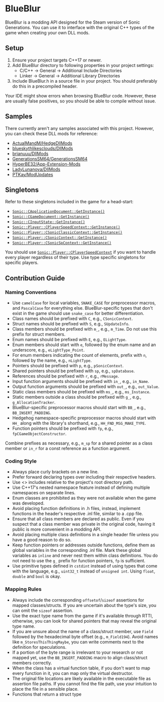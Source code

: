 # BlueBlur

BlueBlur is a modding API designed for the Steam version of Sonic Generations. You can use it to interface with the original C++ types of the game when creating your own DLL mods.

## Setup

1. Ensure your project targets C++17 or newer.
2. Add BlueBlur directory to following properties in your project settings:
    * C/C++ -> General -> Additional Include Directories
    * Linker -> General -> Additional Library Directories
3. Include BlueBlur.h in a source file in your project. You should preferably do this in a precompiled header.

Your IDE might show errors when browsing BlueBlur code. However, these are usually false positives, so you should be able to compile without issue.

## Samples

There currently aren't any samples associated with this project. However, you can check these DLL mods for reference:

* [ActualMandM/HedgeDllMods](https://github.com/ActualMandM/HedgeDllMods)
* [blueskythlikesclouds/DllMods](https://github.com/blueskythlikesclouds/DllMods)
* [brianuuu/DllMods](https://github.com/brianuuu/DllMods)
* [GenerationsSM64/GenerationsSM64](https://github.com/GenerationsSM64/GenerationsSM64)
* [HyperBE32/App-Extension-Mods](https://github.com/HyperBE32/App-Extension-Mods)
* [LadyLunanova/DllMods](https://github.com/LadyLunanova/DllMods)
* [PTKay/ModUpdates](https://github.com/PTKay/ModUpdates)

## Singletons

Refer to these singletons included in the game for a head-start:

* [`Sonic::CApplicationDocument::GetInstance()`](https://github.com/blueskythlikesclouds/BlueBlur/blob/master/Sonic/System/ApplicationDocument.h)
* [`Sonic::CGameDocument::GetInstance()`](https://github.com/blueskythlikesclouds/BlueBlur/blob/master/Sonic/System/GameDocument.h)
* [`Sonic::CInputState::GetInstance()`](https://github.com/blueskythlikesclouds/BlueBlur/blob/master/Sonic/System/InputState.h)
* [`Sonic::Player::CPlayerSpeedContext::GetInstance()`](https://github.com/blueskythlikesclouds/BlueBlur/blob/master/Sonic/Player/Character/Speed/PlayerSpeedContext.h)
* [`Sonic::Player::CSonicClassicContext::GetInstance()`](https://github.com/blueskythlikesclouds/BlueBlur/blob/master/Sonic/Player/Character/SonicClassic/SonicClassicContext.h)
* [`Sonic::Player::CSonicContext::GetInstance()`](https://github.com/blueskythlikesclouds/BlueBlur/blob/master/Sonic/Player/Character/Sonic/SonicContext.h)
* [`Sonic::Player::CSonicSpContext::GetInstance()`](https://github.com/blueskythlikesclouds/BlueBlur/blob/master/Sonic/Player/Character/SonicSp/SonicSpContext.h)

You should use [`Sonic::Player::CPlayerSpeedContext`](https://github.com/blueskythlikesclouds/BlueBlur/blob/master/Sonic/Player/Character/Speed/PlayerSpeedContext.h) if you want to handle every player regardless of their type. Use type specific singletons for specific players. 

## Contribution Guide

### Naming Conventions

- Use `camelCase` for local variables, `SNAKE_CASE` for preprocessor macros, and `PascalCase` for everything else. BlueBlur-specific types that don't exist in the game should use `snake_case` for better differentiation.
- Class names should be prefixed with `C`, e.g., `CSonicContext`.
- Struct names should be prefixed with `S`, e.g., `SUpdateInfo`.
- Class members should be prefixed with `m_`, e.g., `m_Time`. Do not use this prefix for struct members.
- Enum names should be prefixed with `E`, e.g., `ELightType`.
- Enum members should start with `e`, followed by the enum name and an underscore, e.g., `eLightType_Point`.
- For enum members indicating the count of elements, prefix with `n`, followed by the name, e.g., `nLightType`.
- Pointers should be prefixed with `p`, e.g., `pSonicContext`.
- Shared pointers should be prefixed with `sp`, e.g., `spDatabase`.
- References should be prefixed with `r`, e.g., `rMessage`.
- Input function arguments should be prefixed with `in_`, e.g., `in_Name`.
- Output function arguments should be prefixed with `out_`, e.g., `out_Value`.
- Static class members should be prefixed with `ms_`, e.g., `ms_Instance`.
- Static members outside a class should be prefixed with `g_`, e.g., `g_AllocationTracker`.
- BlueBlur-specific preprocessor macros should start with `BB_`, e.g., `BB_INSERT_PADDING`.
- Hedgehog namespace-specific preprocessor macros should start with `HH_` along with the library's shorthand, e.g., `HH_FND_MSG_MAKE_TYPE`.
- Function pointers should be prefixed with `fp`, e.g., `fpCGameObjectConstructor`.

Combine prefixes as necessary, e.g., `m_sp` for a shared pointer as a class member or `in_r` for a const reference as a function argument.

### Coding Style

- Always place curly brackets on a new line.
- Prefer forward declaring types over including their respective headers.
- Use <> includes relative to the project's root directory path.
- Use C++17's nested namespace feature instead of defining multiple namespaces on separate lines.
- Enum classes are prohibited as they were not available when the game was developed.
- Avoid placing function definitions in .h files, instead, implement functions in the header's respective .inl file, similar to a .cpp file.
- Ensure that all class members are declared as public. Even if you suspect that a class member was private in the original code, having it public is more convenient in a modding API.
- Avoid placing multiple class definitions in a single header file unless you have a good reason to do so.
- Keep function pointers or addresses outside functions, define them as global variables in the corresponding .inl file. Mark these global variables as `inline` and never nest them within class definitions. You do not need to use the `g_` prefix for function pointers, `fp` is sufficient.
- Use primitive types defined in `cstdint` instead of using types that come with the language, e.g., `uint32_t` instead of `unsigned int`. Using `float`, `double` and `bool` is okay.

### Mapping Rules

- Always include the corresponding `offsetof`/`sizeof` assertions for mapped classes/structs. If you are uncertain about the type's size, you can omit the `sizeof` assertion.
- Use the exact type name from the game if it's available through RTTI, otherwise, you can look for shared pointers that may reveal the original type name.
- If you are unsure about the name of a class/struct member, use `Field` followed by the hexadecimal byte offset (e.g., `m_Field194`). Avoid names like `m_StoresThisThingMaybe`, you can write comments next to the definition for speculations.
- If a portion of the byte range is irrelevant to your research or not mapped yet, use the `BB_INSERT_PADDING` macro to align class/struct members correctly.
- When the class has a virtual function table, if you don't want to map every function in it, you can map only the virtual destructor.
- The original file locations are likely available in the executable file as assertion file paths. If you cannot find the file path, use your intuition to place the file in a sensible place.
- Functions that return a struct type 